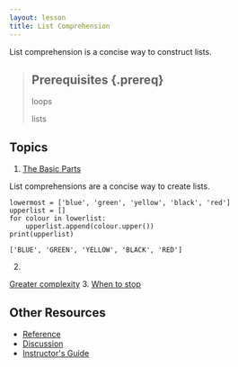 ```yaml
---
layout: lesson
title: List Comprehension
---
```

List comprehension is a concise way to construct lists. 

> ## Prerequisites {.prereq}
> loops
> 
> lists
## Topics

1.  [The Basic Parts](01-slug.html)

List comprehensions are a concise way to create lists. 

~~~ {.Python}
lowermost = ['blue', 'green', 'yellow', 'black', 'red'] 
upperlist = []
for colour in lowerlist:
    upperlist.append(colour.upper())
print(upperlist)

~~~

~~~ {.output}
['BLUE', 'GREEN', 'YELLOW', 'BLACK', 'RED']
~~~



2.
  [Greater complexity](02-slug.html)
3.  [When to stop](03-slug.html)

## Other Resources

*   [Reference](reference.html)
*   [Discussion](discussion.html)
*   [Instructor's Guide](instructors.html)